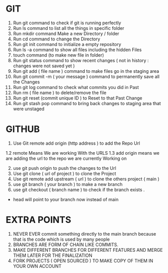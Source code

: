 
<h1>GIT</h1>

1. Run git command to check if git is running perfectly 
2. Run ls command to list all the things in specific folder 
3. Run mkdir command Make a new Directory / folder
4. Run cd command to change the Directory 
5. Run git init command to initialize a empty repository 
6. Run ls -a command to show all files including the hidden Files 
7. touch command (to make new file in folder)
8. Run git status command to show recent changes ( not in history : changes were not saved yet )
9. Run git add ( file name ) command to make files go in the staging area
10. Run git commit -m ( your message ) command to permanently save all the Changes 
11. Run git log command to check what commits you did in Past 
12. Run rm ( file name ) to delete/remove the file 
13. Run git reset (commit unique ID ) to Reset to that Past Change
14. Run git stash pop command to bring back changes to staging area that were unstaged 



<h1>GITHUB</h1>

1. Use Git remote add origin (http address ) to add the Repo Url 

1.2 remote Means We are working With the URLS
1.3 add origin means we are adding the url to the repo we are currently Working on 

2. use git push origin to push the changes to the Url 
3. Use git clone ( url of project ) to clone the Project 
4. Use git remote add upstream ( url ) to clone the others project ( main )
5. use git branch ( your branch ) to make a new branch 
6. use git checkout ( branch name ) to check if the branch exists .
- head will point to your branch now instead of main 


<h1>EXTRA POINTS</h1>


1. NEVER EVER commit something directly to the main branch because that is the code which is used by many people 
2. BRANCHES ARE FORM OF CHAIN LIKE COMMITS. 
3. MAKE DIFFERENT BRANCHES FOR DIFFERENT FEATURES AND MERGE
THEM LATER FOR THE FINALIZATION 
4. FORK PROJECTS ( OPEN SOURCED ) TO MAKE COPY OF 
THEM IN YOUR OWN ACCOUNT 